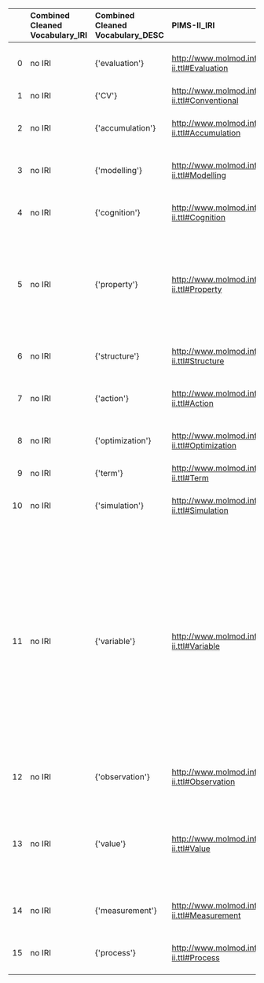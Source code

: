 |    | Combined Cleaned Vocabulary_IRI   | Combined Cleaned Vocabulary_DESC   | PIMS-II_IRI                                               | PIMS-II_DESC                                      | PIMS-II_DEF                                                                                                                                                                                                                                                                                                                                                          |
|---:|:----------------------------------|:-----------------------------------|:----------------------------------------------------------|:--------------------------------------------------|:---------------------------------------------------------------------------------------------------------------------------------------------------------------------------------------------------------------------------------------------------------------------------------------------------------------------------------------------------------------------|
|  0 | no IRI                            | {'evaluation'}                     | http://www.molmod.info/semantics/pims-ii.ttl#Evaluation   | {'label': 'evaluation', 'name': 'evaluation'}     | []                                                                                                                                                                                                                                                                                                                                                                   |
|  1 | no IRI                            | {'CV'}                             | http://www.molmod.info/semantics/pims-ii.ttl#Conventional | {'altLabel': 'CV'}                                | []                                                                                                                                                                                                                                                                                                                                                                   |
|  2 | no IRI                            | {'accumulation'}                   | http://www.molmod.info/semantics/pims-ii.ttl#Accumulation | {'label': 'accumulation', 'name': 'accumulation'} | []                                                                                                                                                                                                                                                                                                                                                                   |
|  3 | no IRI                            | {'modelling'}                      | http://www.molmod.info/semantics/pims-ii.ttl#Modelling    | {'label': 'modelling', 'name': 'modelling'}       | []                                                                                                                                                                                                                                                                                                                                                                   |
|  4 | no IRI                            | {'cognition'}                      | http://www.molmod.info/semantics/pims-ii.ttl#Cognition    | {'label': 'cognition', 'name': 'cognition'}       | []                                                                                                                                                                                                                                                                                                                                                                   |
|  5 | no IRI                            | {'property'}                       | http://www.molmod.info/semantics/pims-ii.ttl#Property     | {'name': 'property'}                              | [locstr('Property, i.e., a variable that can be considered (as an investigated property, i.e., target property) within a processing step', 'en')]                                                                                                                                                                                                                    |
|  6 | no IRI                            | {'structure'}                      | http://www.molmod.info/semantics/pims-ii.ttl#Structure    | {'label': 'structure', 'name': 'structure'}       | []                                                                                                                                                                                                                                                                                                                                                                   |
|  7 | no IRI                            | {'action'}                         | http://www.molmod.info/semantics/pims-ii.ttl#Action       | {'label': 'action', 'name': 'action'}             | []                                                                                                                                                                                                                                                                                                                                                                   |
|  8 | no IRI                            | {'optimization'}                   | http://www.molmod.info/semantics/pims-ii.ttl#Optimization | {'label': 'optimization', 'name': 'optimization'} | []                                                                                                                                                                                                                                                                                                                                                                   |
|  9 | no IRI                            | {'term'}                           | http://www.molmod.info/semantics/pims-ii.ttl#Term         | {'label': 'term', 'name': 'term'}                 | []                                                                                                                                                                                                                                                                                                                                                                   |
| 10 | no IRI                            | {'simulation'}                     | http://www.molmod.info/semantics/pims-ii.ttl#Simulation   | {'label': 'simulation', 'name': 'simulation'}     | []                                                                                                                                                                                                                                                                                                                                                                   |
| 11 | no IRI                            | {'variable'}                       | http://www.molmod.info/semantics/pims-ii.ttl#Variable     | {'prefLabel': 'variable', 'name': 'variable'}     | [locstr('Variable, i.e., a conventional that is employed for something to which values can be assigned (this may include different notations for the same variable including, e.g., computational representations); this is to be understood very generally, e.g., a variable may be an array or set of elements or have another kind of internal structure', 'en')] |
| 12 | no IRI                            | {'observation'}                    | http://www.molmod.info/semantics/pims-ii.ttl#Observation  | {'label': 'observation', 'name': 'observation'}   | []                                                                                                                                                                                                                                                                                                                                                                   |
| 13 | no IRI                            | {'value'}                          | http://www.molmod.info/semantics/pims-ii.ttl#Value        | {'prefLabel': 'value', 'name': 'value'}           | [locstr('Value, i.e., an articulation that is by social convention understood to be potentially assignable to a variable', 'en')]                                                                                                                                                                                                                                    |
| 14 | no IRI                            | {'measurement'}                    | http://www.molmod.info/semantics/pims-ii.ttl#Measurement  | {'label': 'measurement', 'name': 'measurement'}   | []                                                                                                                                                                                                                                                                                                                                                                   |
| 15 | no IRI                            | {'process'}                        | http://www.molmod.info/semantics/pims-ii.ttl#Process      | {'label': 'process', 'name': 'process'}           | []                                                                                                                                                                                                                                                                                                                                                                   |
